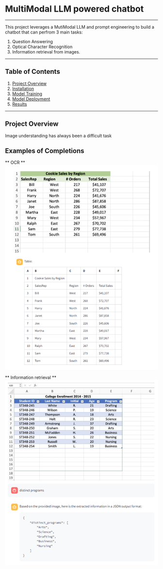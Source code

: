 # MultiModal LLM powered chatbot

---

This project leverages a MutiModal LLM and prompt engineering to build a chatbot that can perfrom 3 main tasks:
1. Question Answering
2. Optical Character Recognition
3. Information retrieval from images.

 ---

## Table of Contents
1. [Project Overview](#project-overview)
2. [Installation](#installation)
3. [Model Training](#model-training)
4. [Model Deployment](#model-deployment)
5. [Results](#results)

---

## Project Overview

Image understanding has always been a difficult task


## Examples of Completions 
** OCR **
![images](https://github.com/00VALAK00/MultiModal-Chatbot/blob/master/images/OCR%20task/Screenshot%202024-12-17%20233750.png)

** Information retrieval **
![images](https://github.com/00VALAK00/MultiModal-Chatbot/blob/master/images/Information%20Retrieval/ir%204.png)


